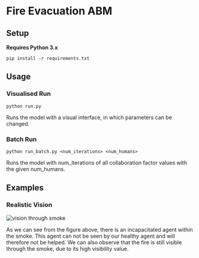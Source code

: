 # Fire Evacuation ABM

## Setup
**Requires Python 3.x**

```
pip install -r requirements.txt
```

## Usage
### Visualised Run

```
python run.py
```

Runs the model with a visual interface, in which parameters can be changed.

### Batch Run

```
python run_batch.py <num_iterations> <num_humans>
```

Runs the model with num_iterations of all collaboration factor values with the given num_humans.

## Examples

### Realistic Vision

![vision through smoke](https://raw.githubusercontent.com/CollectiveIntelligence/MesaFireEvacuation/blob/master/images/vision.png?raw=true)

As we can see from the figure above, there is an incapacitated agent within the smoke. This agent can not be seen by our healthy agent and will therefore not be helped. We can also observe that the fire is still visible through the smoke, due to its high visibility value.
